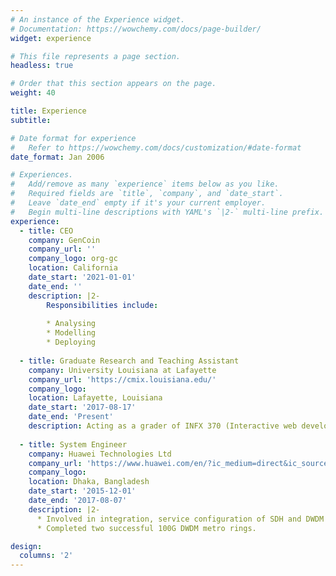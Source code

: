 ```yaml
---
# An instance of the Experience widget.
# Documentation: https://wowchemy.com/docs/page-builder/
widget: experience

# This file represents a page section.
headless: true

# Order that this section appears on the page.
weight: 40

title: Experience
subtitle:

# Date format for experience
#   Refer to https://wowchemy.com/docs/customization/#date-format
date_format: Jan 2006

# Experiences.
#   Add/remove as many `experience` items below as you like.
#   Required fields are `title`, `company`, and `date_start`.
#   Leave `date_end` empty if it's your current employer.
#   Begin multi-line descriptions with YAML's `|2-` multi-line prefix.
experience:
  - title: CEO
    company: GenCoin
    company_url: ''
    company_logo: org-gc
    location: California
    date_start: '2021-01-01'
    date_end: ''
    description: |2-
        Responsibilities include:
        
        * Analysing
        * Modelling
        * Deploying
        
  - title: Graduate Research and Teaching Assistant
    company: University Louisiana at Lafayette
    company_url: 'https://cmix.louisiana.edu/'
    company_logo: 
    location: Lafayette, Louisiana
    date_start: '2017-08-17'
    date_end: 'Present'
    description: Acting as a grader of INFX 370 (Interactive web development) for consecutive 6 semesters. I conduct proxy classes and proctor tests of INFX 370. Contributing NSF funded projects as a member of UL-HPCC lab under the supervision of Dr. Mohsen Amini Salehi.
    
  - title: System Engineer
    company: Huawei Technologies Ltd
    company_url: 'https://www.huawei.com/en/?ic_medium=direct&ic_source=surlent'
    company_logo: 
    location: Dhaka, Bangladesh
    date_start: '2015-12-01'
    date_end: '2017-08-07'
    description: |2-
      * Involved in integration, service configuration of SDH and DWDM nodes, fault, and performance analysis of live network transmission devices.
      * Completed two successful 100G DWDM metro rings.

design:
  columns: '2'
---
```

